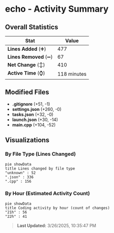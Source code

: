 # echo - Activity Summary 

## Overall Statistics

| Stat                   | Value                                                             |
| ---------------------- | ----------------------------------------------------------------- |
| **Lines Added** (➕)   | 477                                          |
| **Lines Removed** (➖) | 67                                        |
| **Net Change** (↕)    | 410                |
| **Active Time** (⌚)   | 118 minutes |


## Modified Files
- **.gitignore** (+51, -1)
- **settings.json** (+260, -0)
- **tasks.json** (+32, -0)
- **launch.json** (+30, -14)
- **main.cpp** (+104, -52)

## Visualizations

### By File Type (Lines Changed)

```mermaid
pie showData
title Lines changed by file type
"unknown" : 52
".json" : 336
".cpp" : 156
```

### By Hour (Estimated Activity Count)

```mermaid
pie showData
title Coding activity by hour (count of changes)
"21h" : 56
"22h" : 41
```


> **Last Updated:** 3/26/2025, 10:35:47 PM